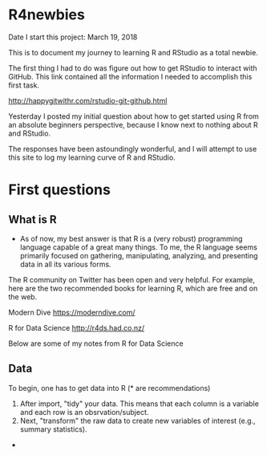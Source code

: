# R4newbies
Date I start this project: March 19, 2018

This is to document my journey to learning R and RStudio as a total newbie.

The first thing I had to do was figure out how to get RStudio to interact with GitHub.
This link contained all the information I needed to accomplish this first task.

http://happygitwithr.com/rstudio-git-github.html

Yesterday I posted my initial question about how to get started using R from an absolute beginners perspective, because I know next to nothing about R and RStudio.

The responses have been astoundingly wonderful, and I will attempt to use this site to log my learning curve of R and RStudio.

# First questions
## What is R
* As of now, my best answer is that R is a (very robust) programming language capable of a great many things. To me, the R language seems primarily focused on gathering, manipulating, analyzing, and presenting data in all its various forms.

The R community on Twitter has been open and very helpful. For example, here are the two recommended books for learning R, which are free and on the web.


Modern Dive https://moderndive.com/ 

R for Data Science http://r4ds.had.co.nz/ 

Below are some of my notes from R for Data Science


## Data
To begin, one has to get data into R (* are recommendations)
1.	After import, "tidy" your data. This means that each column is a variable and each row 	is an obsrvation/subject.
1.	Next, "transform" the raw data to create new variables of interest (e.g., summary 			statistics).
* 

